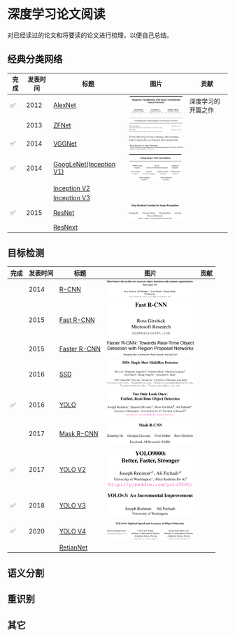 # 深度学习论文阅读
对已经读过的论文和将要读的论文进行梳理，以便自己总结。


## 经典分类网络
| 完成 | 发表时间 | 标题 | 图片 | 贡献 |
| -- | -- | -- | -- | -- |
| ✅ | 2012 |[AlexNet](https://papers.nips.cc/paper/2012/file/c399862d3b9d6b76c8436e924a68c45b-Paper.pdf)| <img src='Imgs/AlexNet.png' width=200px>  | 深度学习的开篇之作 |
| | 2013 |[ZFNet](https://arxiv.org/pdf/1311.2901v3.pdf) | <img src='Imgs/ZFNet.png' width=200px> | |
| ✅ | 2014 |[VGGNet](https://arxiv.org/pdf/1409.1556.pdf) | <img src='Imgs/VGGNet.png' width=200px> | |
| ✅ | 2014 |[GoogLeNet(Inception V1)](https://arxiv.org/pdf/1409.4842.pdf) | <img src='Imgs/GoogLeNet.png' width=200px> | |
| |  |[Inception V2]() | |
| |  |[Inception V3]() | |
| ✅ | 2015 |[ResNet](https://arxiv.org/pdf/1512.03385.pdf) | <img src='Imgs/ResNet.png' width=200px> ||
| |  |[ResNext]() | |
## 目标检测
| 完成 | 发表时间 | 标题 | 图片 |贡献 |
| -- | -- | -- | -- | -- |
| | 2014 |[R-CNN](https://arxiv.org/pdf/1311.2524v5.pdf) | <img src='Imgs/R-CNN.png' width=200px> | |
| | 2015 |[Fast R-CNN](https://arxiv.org/pdf/1504.08083v2.pdf) | <img src='Imgs/Fast-R-CNN.png' width=200px> | |
| | 2015 |[Faster R-CNN](https://arxiv.org/pdf/1506.01497v3.pdf) | <img src='Imgs/Faster-R-CNN.png' width=200px> |
| | 2016 |[SSD](https://arxiv.org/pdf/1512.02325v5.pdf) | <img src='Imgs/SSD.png' width=200px> |
| ✅ | 2016 |[YOLO](https://arxiv.org/pdf/1506.02640v5.pdf) | <img src='Imgs/YOLOV1.png' width=200px> |
| | 2017 |[Mask R-CNN](https://arxiv.org/pdf/1703.06870v3.pdf) | <img src='Imgs/Mask-R-CNN.png' width=200px> | |
| ✅ | 2017 |[YOLO V2](https://arxiv.org/pdf/1612.08242v1.pdf) | <img src='Imgs/YOLOV2.png' width=200px> |
| ✅ | 2018 |[YOLO V3](https://arxiv.org/pdf/1804.02767v1.pdf) | <img src='Imgs/YOLOV3.png' width=200px> |
| ✅ | 2020 |[YOLO V4](https://arxiv.org/pdf/2004.10934.pdf) | <img src='Imgs/YOLOV4.png' width=200px> |
| | |[RetianNet]() | |
## 语义分割

## 重识别

## 其它


